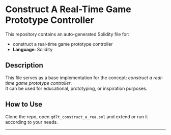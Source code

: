 # Construct A Real-Time Game Prototype Controller

This repository contains an auto-generated Solidity file for:

- construct a real-time game prototype controller
- **Language**: Solidity

## Description

This file serves as a base implementation for the concept: *construct a real-time game prototype controller*.  
It can be used for educational, prototyping, or inspiration purposes.

## How to Use

Clone the repo, open `qd7t_construct_a_rea.sol` and extend or run it according to your needs.

---


